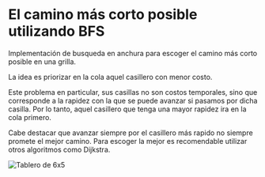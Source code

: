 # El camino más corto posible utilizando BFS

Implementación de busqueda en anchura para escoger el camino más corto posible en una grilla.

La idea es priorizar en la cola aquel casillero con menor costo.

Este problema en particular, sus casillas no son costos temporales, sino que corresponde a la rapidez con la que se puede avanzar si pasamos por dicha casilla. Por lo tanto, aquel casillero que tenga una mayor rapidez ira en la cola primero.

Cabe destacar que avanzar siempre por el casillero más rapido no siempre promete el mejor camino. Para escoger la mejor es recomendable utilizar otros algoritmos como Dijkstra.

![Tablero de 6x5](https://i.imgur.com/o3pjU21.png)
